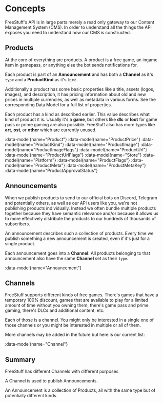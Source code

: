 # Concepts

FreeStuff's API is in large parts merely a read only gateway to our Content Management System (CMS). In order to understand all the things the API exposes you need to understand how our CMS is constructed.


## Products

At the core of everything are products. A product is a free game, an ingame item in gamepass, or anything else the bot sends notifications for.

Each product is part of an **Announcement** and has both a **Channel** as it's `type` and a **ProductKind** as it's `kind`.

Additionally a product has some basic properties like a title, assets (logos, images), and description, it has pricing information about old and new prices in multiple currencies, as well as metadata in various forms. See the corresponding Data Model for a full list of properties.

Each product has a kind as described earlier. This value describes what kind of product it is. Usually it's a **game**, but others like **dlc** or **loot** for game pass or prime gaming are also possible. FreeStuff also has more types like **art**, **ost**, or **other** which are currently unused.

:data-model{name="Product"}
:data-model{name="ProductPrice"}
:data-model{name="ProductKind"}
:data-model{name="ProductImage"}
:data-model{name="ProductImageFlags"}
:data-model{name="ProductUrl"}
:data-model{name="ProductUrlFlags"}
:data-model{name="Store"}
:data-model{name="Platform"}
:data-model{name="ProductFlags"}
:data-model{name="ProductMeta"}
:data-model{name="ProductMetaKey"}
:data-model{name="ProductApprovalStatus"}


## Announcements

When we publish products to send to our official bots on Discord, Telegram and potentially others, as well as our API users like you, we're not publishing products individually. Instead we often bundle multiple products together because they have semantic relevance and/or because it allows us to more effectively distribute the products to our hundreds of thousands of subscribers.

An announcement describes such a collection of products. Every time we publish something a new announcement is created, even if it's just for a single product.

Each announcement goes into a **Channel**. All products belonging to that announcement also have the same **Channel** set as their `type`.

:data-model{name="Announcement"}


## Channels

FreeStuff supports different kinds of free games. There's games that have a temporary 100% discount, games that are available to play for a limited amount of time without you owning them, there's game pass and prime gaming, there's DLCs and additional content, etc.

Each of those is a channel. You might only be interested in a single one of those channels or you might be interested in multiple or all of them.

More channels may be added in the future but here is our current list:

:data-model{name="Channel"}


## Summary

FreeStuff has different Channels with different purposes.

A Channel is used to publish Announcements.

An Announcement is a collection of Products, all with the same type but of potentially different kinds.
